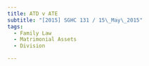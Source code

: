 ```yaml
---
title: ATD v ATE 
subtitle: "[2015] SGHC 131 / 15\_May\_2015"
tags:
  - Family Law
  - Matrimonial Assets
  - Division

---
```



